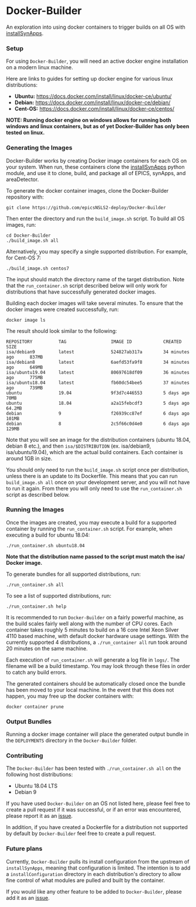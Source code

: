 # Docker-Builder

An exploration into using docker containers to trigger builds on all OS with [installSynApps](https://github.com/epicsNSLS2-deploy/installSynApps).

### Setup

For using `Docker-Builder`, you will need an active docker engine installation on a modern linux machine.

Here are links to guides for setting up docker engine for various linux distributions:

* **Ubuntu:** https://docs.docker.com/install/linux/docker-ce/ubuntu/
* **Debian:** https://docs.docker.com/install/linux/docker-ce/debian/
* **Cent-OS:** https://docs.docker.com/install/linux/docker-ce/centos/

**NOTE: Running docker engine on windows allows for running both windows and linux containers, but as of yet Docker-Builder has only been tested on linux.**

### Generating the Images

Docker-Builder works by creating Docker image containers for each OS on your system. When run, these containers clone the [installSynApps](https://github.com/epicsNSLS2-deploy/installSynApps) python module, and use it to clone, build, and package all of EPICS, synApps, and areaDetector.

To generate the docker container images, clone the Docker-Builder repository with:
```
git clone https://github.com/epicsNSLS2-deploy/Docker-Builder
```
Then enter the directory and run the `build_image.sh` script. To build all OS images, run:
```
cd Docker-Builder
./build_image.sh all
```
Alternatively, you may specify a single supported distribution. For example, for Cent-OS 7:
```
./build_image.sh centos7
```
The input should match the directory name of the target distribution. Note that the `run_container.sh` script described below will only work for distributions that have successfully generated docker images.

Building each docker images will take several minutes. To ensure that the docker images were created successfully, run:
```
docker image ls
```
The result should look similar to the following:
```
REPOSITORY          TAG                 IMAGE ID            CREATED             SIZE
isa/debian9         latest              524827ab317a        34 minutes ago      837MB
isa/debian8         latest              6aefd53fa9f8        34 minutes ago      649MB
isa/ubuntu19.04     latest              80697618df09        36 minutes ago      775MB
isa/ubuntu18.04     latest              fb60dc54bee5        37 minutes ago      739MB
ubuntu              19.04               9f3d7c446553        5 days ago          70MB
ubuntu              18.04               a2a15febcdf3        5 days ago          64.2MB
debian              9                   f26939cc87ef        6 days ago          101MB
debian              8                   2c5f66c0d4e0        6 days ago          129MB
```
Note that you will see an image for the distribution containers (ubuntu 18.04, debian 8 etc.), and then `isa/$DISTRIBUTION` (ex. isa/debian9, isa/ubuntu19.04), which are the actual build containers. Each container is around 1GB in size.

You should only need to run the `build_image.sh` script once per distribution, unless there is an update to its Dockerfile. This means that you can run `build_image.sh all` once on your development server, and you will not have to run it again. From there you will only need to use the `run_container.sh` script as described below.

### Running the Images

Once the images are created, you may execute a build for a supported container by running the `run_container.sh` script. For example, when executing a build for ubuntu 18.04:
```
./run_container.sh ubuntu18.04
```
**Note that the distribution name passed to the script must match the isa/ Docker image.**

To generate bundles for all supported distributions, run:
```
./run_container.sh all
```
To see a list of supported distributions, run:
```
./run_container.sh help
```

It is recommended to run `Docker-Builder` on a fairly powerful machine, as the build scales fairly well along with the number of CPU cores. Each container takes roughly 5 minutes to build on a 16 core Intel Xeon Silver 4110 based machine, with default docker hardware usage settings. With the currently supported 4 distributions, a `./run_container all` run took around 20 minutes on the same machine.

Each execution of `run_container.sh` will generate a log file in `logs/`. The filename will be a build timestamp. You may look through these files in order to catch any build errors.

The generated containers should be automatically closed once the bundle has been moved to your local machine. In the event that this does not happen, you may free up the docker containers with:
```
docker container prune
```

### Output Bundles

Running a docker image container will place the generated output bundle in the `DEPLOYMENTS` directory in the `Docker-Builder` folder.

### Contributing

The `Docker-Builder` has been tested with `./run_container.sh all` on the following host distributions:

* Ubuntu 18.04 LTS
* Debian 9

If you have used `Docker-Builder` on an OS not listed here, please feel free to create a pull request if it was successful, or if an error was encountered, please report it as an [issue](https://github.com/epicsNSLS2-deploy/Docker-Builder/issues).

In addition, if you have created a Dockerfile for a distribution not supported by default by `Docker-Builder` feel free to create a pull request.

### Future plans

Currently, `Docker-Builder` pulls its install configuration from the upstream of `installSynApps`, meaning that configuration is limited. The intention is to add a `installConfiguration` directory in each distribution's directory to allow fine control of what modules are pulled and built by the container.

If you would like any other feature to be added to `Docker-Builder`, please add it as an [issue](https://github.com/epicsNSLS2-deploy/Docker-Builder/issues).

